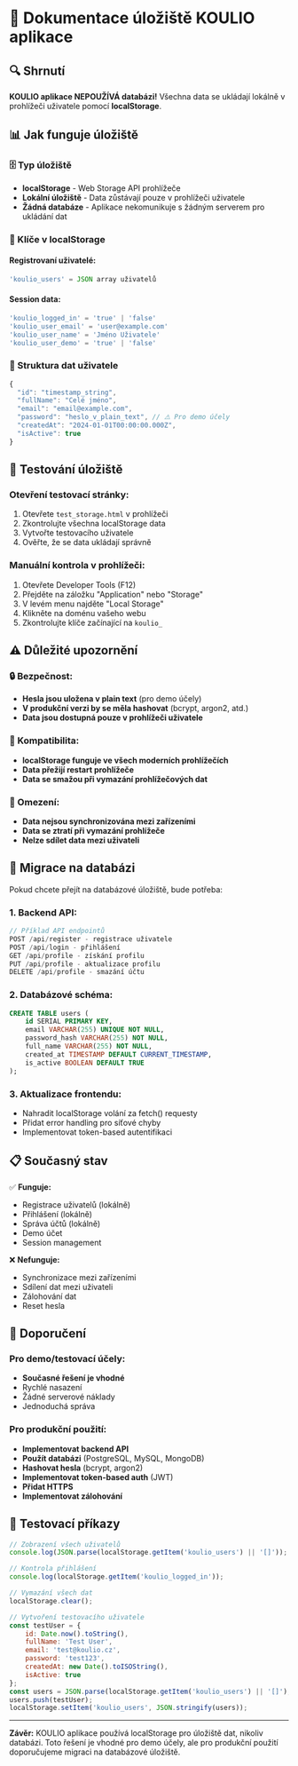 # 💾 Dokumentace úložiště KOULIO aplikace

## 🔍 Shrnutí

**KOULIO aplikace NEPOUŽÍVÁ databázi!** Všechna data se ukládají lokálně v prohlížeči uživatele pomocí **localStorage**.

## 📊 Jak funguje úložiště

### 🗄️ Typ úložiště
- **localStorage** - Web Storage API prohlížeče
- **Lokální úložiště** - Data zůstávají pouze v prohlížeči uživatele
- **Žádná databáze** - Aplikace nekomunikuje s žádným serverem pro ukládání dat

### 🔑 Klíče v localStorage

#### Registrovaní uživatelé:
```javascript
'koulio_users' = JSON array uživatelů
```

#### Session data:
```javascript
'koulio_logged_in' = 'true' | 'false'
'koulio_user_email' = 'user@example.com'
'koulio_user_name' = 'Jméno Uživatele'
'koulio_user_demo' = 'true' | 'false'
```

### 📝 Struktura dat uživatele

```javascript
{
  "id": "timestamp_string",
  "fullName": "Celé jméno",
  "email": "email@example.com",
  "password": "heslo_v_plain_text", // ⚠️ Pro demo účely
  "createdAt": "2024-01-01T00:00:00.000Z",
  "isActive": true
}
```

## 🧪 Testování úložiště

### Otevření testovací stránky:
1. Otevřete `test_storage.html` v prohlížeči
2. Zkontrolujte všechna localStorage data
3. Vytvořte testovacího uživatele
4. Ověřte, že se data ukládají správně

### Manuální kontrola v prohlížeči:
1. Otevřete Developer Tools (F12)
2. Přejděte na záložku "Application" nebo "Storage"
3. V levém menu najděte "Local Storage"
4. Klikněte na doménu vašeho webu
5. Zkontrolujte klíče začínající na `koulio_`

## ⚠️ Důležité upozornění

### 🔒 Bezpečnost:
- **Hesla jsou uložena v plain text** (pro demo účely)
- **V produkční verzi by se měla hashovat** (bcrypt, argon2, atd.)
- **Data jsou dostupná pouze v prohlížeči uživatele**

### 📱 Kompatibilita:
- **localStorage funguje ve všech moderních prohlížečích**
- **Data přežijí restart prohlížeče**
- **Data se smažou při vymazání prohlížečových dat**

### 🚫 Omezení:
- **Data nejsou synchronizována mezi zařízeními**
- **Data se ztratí při vymazání prohlížeče**
- **Nelze sdílet data mezi uživateli**

## 🔄 Migrace na databázi

Pokud chcete přejít na databázové úložiště, bude potřeba:

### 1. Backend API:
```javascript
// Příklad API endpointů
POST /api/register - registrace uživatele
POST /api/login - přihlášení
GET /api/profile - získání profilu
PUT /api/profile - aktualizace profilu
DELETE /api/profile - smazání účtu
```

### 2. Databázové schéma:
```sql
CREATE TABLE users (
    id SERIAL PRIMARY KEY,
    email VARCHAR(255) UNIQUE NOT NULL,
    password_hash VARCHAR(255) NOT NULL,
    full_name VARCHAR(255) NOT NULL,
    created_at TIMESTAMP DEFAULT CURRENT_TIMESTAMP,
    is_active BOOLEAN DEFAULT TRUE
);
```

### 3. Aktualizace frontendu:
- Nahradit localStorage volání za fetch() requesty
- Přidat error handling pro síťové chyby
- Implementovat token-based autentifikaci

## 📋 Současný stav

✅ **Funguje:**
- Registrace uživatelů (lokálně)
- Přihlášení (lokálně)
- Správa účtů (lokálně)
- Demo účet
- Session management

❌ **Nefunguje:**
- Synchronizace mezi zařízeními
- Sdílení dat mezi uživateli
- Zálohování dat
- Reset hesla

## 🎯 Doporučení

### Pro demo/testovací účely:
- **Současné řešení je vhodné**
- Rychlé nasazení
- Žádné serverové náklady
- Jednoduchá správa

### Pro produkční použití:
- **Implementovat backend API**
- **Použít databázi** (PostgreSQL, MySQL, MongoDB)
- **Hashovat hesla** (bcrypt, argon2)
- **Implementovat token-based auth** (JWT)
- **Přidat HTTPS**
- **Implementovat zálohování**

## 🧪 Testovací příkazy

```javascript
// Zobrazení všech uživatelů
console.log(JSON.parse(localStorage.getItem('koulio_users') || '[]'));

// Kontrola přihlášení
console.log(localStorage.getItem('koulio_logged_in'));

// Vymazání všech dat
localStorage.clear();

// Vytvoření testovacího uživatele
const testUser = {
    id: Date.now().toString(),
    fullName: 'Test User',
    email: 'test@koulio.cz',
    password: 'test123',
    createdAt: new Date().toISOString(),
    isActive: true
};
const users = JSON.parse(localStorage.getItem('koulio_users') || '[]');
users.push(testUser);
localStorage.setItem('koulio_users', JSON.stringify(users));
```

---

**Závěr:** KOULIO aplikace používá localStorage pro úložiště dat, nikoliv databázi. Toto řešení je vhodné pro demo účely, ale pro produkční použití doporučujeme migraci na databázové úložiště.

